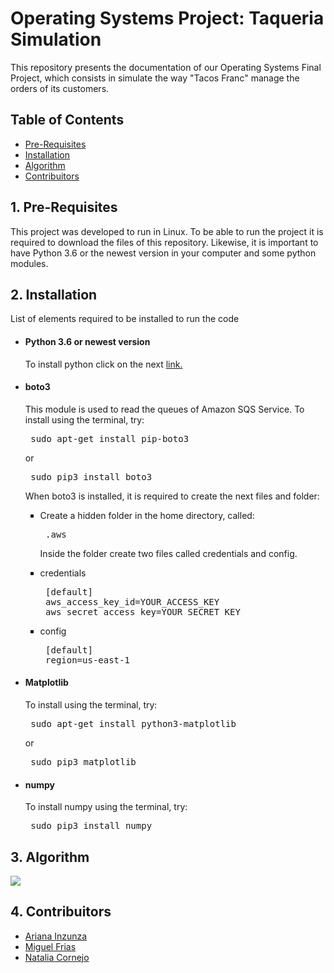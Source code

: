 <h1> Operating Systems Project: Taqueria Simulation </h1>
<p> This repository presents the documentation of our Operating Systems Final Project, which consists in simulate the way  "Tacos Franc" manage the orders of its customers.</p>		
<h2> Table of Contents </h2>
<UL type = disk> 
  <LI> <a href = "#1"> Pre-Requisites </a></LI>
  <LI> <a href = "#2"> Installation </a></LI>
  <LI> <a href = "#3"> Algorithm </a></LI>
  <LI> <a href = "#4"> Contribuitors </a></LI>
</UL>
<h2 id = "1"> 1. Pre-Requisites </h2>
<p> This project was developed to run in Linux. To be able to run the project it is required to download the files of this repository. Likewise, it is important to have Python 3.6 or the newest version in your computer and some python modules. </p>
<h2 id = "2"> 2. Installation </h2>
<p> List of elements required to be installed to run the code </p>
<UL type = disk> 
  <LI> <h4> Python 3.6 or newest version </h4> </LI>
  <p> To install python click on the next <a href = "https://www.python.org/downloads/"> link. </a></p>
  <LI> <h4> boto3 </h4></LI>
  <p> This module is used to read the queues of Amazon SQS Service. To install using the terminal, try: </p>
  <pre> sudo apt-get install pip-boto3</pre>
  <p> or </p>
  <pre> sudo pip3 install boto3 </pre>
  <p> When boto3 is installed, it is required to create the next files and folder: </p>
   <UL type = square> 
     <LI> Create a hidden folder in the home directory, called:</LI>
     <pre> .aws </pre>
     <p> Inside the folder create two files called credentials and config. </p>
     <LI> credentials</LI>
     <pre> [default]
 aws_access_key_id=YOUR_ACCESS_KEY
 aws_secret_access_key=YOUR_SECRET_KEY </pre>
     <LI> config </LI>
     <pre> [default]
 region=us-east-1 </pre>
    </UL>
  <LI> <h4> Matplotlib </h4></LI>
  <p> To install using the terminal, try: </p>
  <pre> sudo apt-get install python3-matplotlib </pre>
  <p> or </p>
  <pre> sudo pip3 matplotlib </pre>
  <LI> <h4> numpy </h4> </LI>
  <p> To install numpy using the terminal, try: </p>
  <pre> sudo pip3 install numpy </pre>
</UL>
<h2 id = "3"> 3. Algorithm </h2>
<img src = "https://s.aolcdn.com/dims-global/dims3/GLOB/legacy_thumbnail/916x515/quality/95/https://s.blogcdn.com/slideshows/images/slides/715/583/5/S7155835/slug/l/roadster-front-34-1.jpg">
<h2 id = "4"> 4. Contribuitors </h2>
<UL type = disk> 
  <LI> <a href = "https://github.com/Kohina-Arisato"> Ariana Inzunza </a> </LI>
  <LI> <a href = "https://github.com/MiguelFrias97"> Miguel Frias </a> </LI>
  <LI> <a href = "https://github.com/GraceFarrell"> Natalia Cornejo </a> </LI>
</UL>
